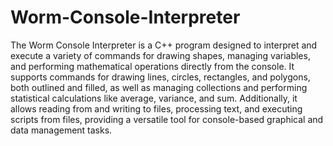 # Worm-Console-Interpreter

The Worm Console Interpreter is a C++ program designed to interpret and execute a variety of commands for drawing shapes, managing variables, and performing mathematical operations directly from the console. It supports commands for drawing lines, circles, rectangles, and polygons, both outlined and filled, as well as managing collections and performing statistical calculations like average, variance, and sum. Additionally, it allows reading from and writing to files, processing text, and executing scripts from files, providing a versatile tool for console-based graphical and data management tasks.

